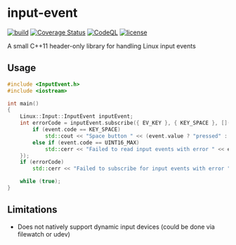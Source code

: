 # input-event

[![build](https://github.com/bang-olufsen/input-event/actions/workflows/build.yml/badge.svg)](https://github.com/bang-olufsen/input-event/actions/workflows/build.yml)
[![Coverage Status](https://coveralls.io/repos/github/bang-olufsen/input-event/badge.svg?branch=main)](https://coveralls.io/github/bang-olufsen/input-event?branch=main)
[![CodeQL](https://github.com/bang-olufsen/input-event/actions/workflows/codeql-analysis.yml/badge.svg)](https://github.com/bang-olufsen/input-event/actions/workflows/codeql-analysis.yml)
[![license](https://img.shields.io/badge/license-MIT_License-blue.svg?style=flat)](LICENSE)

A small C++11 header-only library for handling Linux input events

## Usage

```cpp
#include <InputEvent.h>
#include <iostream>

int main()
{
    Linux::Input::InputEvent inputEvent;
    int errorCode = inputEvent.subscribe({ EV_KEY }, { KEY_SPACE }, [](input_event& event) {
        if (event.code == KEY_SPACE)
            std::cout << "Space button " << (event.value ? "pressed" : "released") << std::endl;
        else if (event.code == UINT16_MAX)
            std::cerr << "Failed to read input events with error " << event.value << std::endl;
    });
    if (errorCode)
        std::cerr << "Failed to subscribe for input events with error " << errorCode << std::endl;

    while (true);
}
```

## Limitations

* Does not natively support dynamic input devices (could be done via filewatch or udev)
